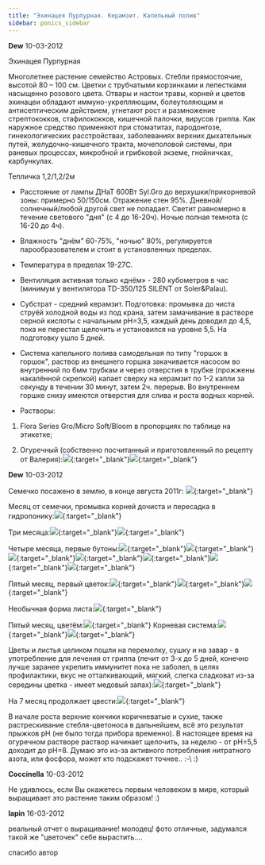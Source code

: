```yaml
---
title: "Эхинацея Пурпурная. Керамзит. Капельный полив"
sidebar: ponics_sidebar
---
```


**Dew** 10-03-2012

Эхинацея Пурпурная

Многолетнее растение семейство Астровых. Стебли прямостоячие, высотой 80 – 100 см. Цветки с трубчатыми корзинками и лепестками насыщенно розового цвета. Отвары и настои травы, корней и цветов эхинацеи обладают иммуно-укрепляющим, болеутоляющим и антисептическим действием, угнетают рост и размножение стрептококков, стафилококков, кишечной палочки, вирусов гриппа. Как наружное средство применяют при стоматитах, пародонтозе, гинекологических расстройствах, заболеваниях верхних дыхательных путей, желудочно-кишечного тракта, мочеполовой системы, при раневых процессах, микробной и грибковой экземе, гнойничках, карбункулах.

Тепличка 1,2/1,2/2м

- Расстояние от лампы ДНаТ 600Вт Syl.Gro до верхушки/прикорневой зоны: примерно 50/150см. Отражение стен 95%. Дневной/солнечный/любой другой свет не попадает. Светит равномерно в течение светового "дня" (с 4 до 16-20ч). Ночью полная темнота (с 16-20 до 4ч).

- Влажность "днём" 60-75%, "ночью" 80%, регулируется парообразователем и стоит в установленных пределах.

- Температура в пределах 19-27С.

- Вентиляция активная только «днём» - 280 кубометров в час (минимум у вентилятора TD-350/125 SILENT от Soler&amp;Palau).

- Субстрат - средний керамзит. Подготовка: промывка до чиста струёй холодной воды из под крана, затем замачивание в растворе серной кислоты с начальным pH=3,5, каждый день доводил до 4,5, пока не перестал щелочить и установился на уровне 5,5. На подготовку ушло 5 дней.

- Система капельного полива самодельная по типу "горшок в горшок", раствор из внешнего горшка закачивается насосом во внутренний по 6мм трубкам и через отверстия в трубке (прожжены накалённой скрепкой) капает сверху на керамзит по 1-2 капли за секунду в течении 30 минут, затем 2ч. перерыв. Во внутреннем горшке снизу имеются отверстия для слива и роста водных корней.

- Растворы:

1) Flora Series Gro/Micro Soft/Bloom в пропорциях по таблице на этикетке;

2) Огуречный (собственно посчитанный и приготовленный по рецепту от Валерия):[![](/imagehost/thumbs/npkbpb.jpg)](https://t.me/ponics_ru_files/7385){:target="_blank"}[![](/imagehost/thumbs/frffrf.jpg)](https://t.me/ponics_ru_files/7386){:target="_blank"}


**Dew** 10-03-2012

Семечко посажено в землю, в конце августа 2011г: [![](/imagehost/thumbs/04012012zsz.jpg)](https://t.me/ponics_ru_files/7387){:target="_blank"}

Месяц от семечки, промывка корней дочиста и пересадка в гидропонику:[![](/imagehost/thumbs/25092011.jpg)](https://t.me/ponics_ru_files/7388){:target="_blank"}

Три месяца:[![](/imagehost/thumbs/03112011.jpg)](https://t.me/ponics_ru_files/7389){:target="_blank"}[![](/imagehost/thumbs/181111sds.jpg)](https://t.me/ponics_ru_files/7390){:target="_blank"}

Четыре месяца, первые бутоны:[![](/imagehost/thumbs/141211.jpg)](https://t.me/ponics_ru_files/7391){:target="_blank"}[![](/imagehost/thumbs/151211.jpg)](https://t.me/ponics_ru_files/7392){:target="_blank"}[![](/imagehost/thumbs/151211iui.jpg)](https://t.me/ponics_ru_files/7393){:target="_blank"}[![](/imagehost/thumbs/191211hsh.jpg)](https://t.me/ponics_ru_files/7394){:target="_blank"}[![](/imagehost/thumbs/191211vrv.jpg)](https://t.me/ponics_ru_files/7395){:target="_blank"}[![](/imagehost/thumbs/241211ycy.jpg)](https://t.me/ponics_ru_files/7396){:target="_blank"}[![](/imagehost/thumbs/241211kgk.jpg)](https://t.me/ponics_ru_files/7397){:target="_blank"}

Пятый месяц, первый цветок:[![](/imagehost/thumbs/271211lrl.jpg)](https://t.me/ponics_ru_files/7398){:target="_blank"}[![](/imagehost/thumbs/02012012shs.jpg)](https://t.me/ponics_ru_files/7399){:target="_blank"}[![](/imagehost/thumbs/04012012unu.jpg)](https://t.me/ponics_ru_files/7400){:target="_blank"}

Необычная форма листа:[![](/imagehost/thumbs/060112yuy.jpg)](https://t.me/ponics_ru_files/7401){:target="_blank"}

Пятый месяц, цветём:[![](/imagehost/thumbs/060112hvh.jpg)](https://t.me/ponics_ru_files/7402){:target="_blank"} Корневая система:[![](/imagehost/thumbs/10012012sfs.jpg)](https://t.me/ponics_ru_files/7403){:target="_blank"}[![](/imagehost/thumbs/130112hdh.jpg)](https://t.me/ponics_ru_files/7404){:target="_blank"}

Цветы и листья целиком пошли на перемолку, сушку и на завар - в употребление для лечения от гриппа (лечит от 3-х до 5 дней, конечно лучше заранее укрепить иммунитет пока не заболел, в целях профилактики, вкус не отталкивающий, мягкий, слегка сладковат из-за середины цветка - имеет медовый запах):[![](/imagehost/thumbs/170112.jpg)](https://t.me/ponics_ru_files/7405){:target="_blank"}

На 7 месяц продолжает цвести:[![](/imagehost/thumbs/080312jsj.jpg)](https://t.me/ponics_ru_files/7406){:target="_blank"}

В начале роста верхние кончики коричневатые и сухие, также растрескивание стебля-цветоноса в дальнейшем, всё это результат прыжков pH (не было тогда прибора временно). В настоящее время на огуречном растворе раствор начинает щелочить, за неделю - от pH=5,5 доходит до pH=8. Думаю это из-за активного потребления нитратного азота, или фосфора, может кто подскажет точнее.. :-\ :)


**Coccinella** 10-03-2012

Не удивлюсь, если Вы окажетесь первым человеком в мире, который выращивает это растение таким образом! :)


**lapin** 16-03-2012

реальный отчет о выращивание! молодец! фото отличные, задумался такой же "цветочек" себе вырастить....

спасибо автор


